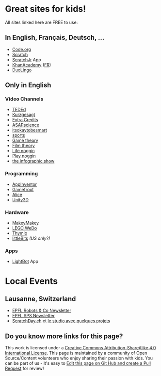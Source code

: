 # Great sites for kids!

All sites linked here are FREE to use:

## In English, Français, Deutsch, ...

* [Code.org](https://code.org)
* [Scratch](https://scratch.mit.edu)
* [ScratchJr](http://www.scratchjr.org) App
* [KhanAcademy](https://www.khanacademy.org) ([FR](https://fr.khanacademy.org))
* [DuoLingo](https://www.duolingo.com)

## Only in English 

### Video Channels

* [TEDEd](https://ed.ted.com)
* [Kurzgesagt](https://www.youtube.com/user/Kurzgesagt)
* [Extra Credits](https://www.youtube.com/channel/UCCODtTcd5M1JavPCOr_Uydg)
* [ASAPscience](https://www.youtube.com/user/AsapSCIENCE)
* [itsokaytobesmart](https://www.youtube.com/user/itsokaytobesmart)
* [sports](https://www.youtube.com/watch?v=UuSf3ZYqbeA)
* [Game theory](https://www.youtube.com/results?search_query=game+theory)
* [Film theory](https://www.youtube.com/user/FilmTheorists)
* [Life noggin](https://www.youtube.com/user/lifenoggin)
* [Play noggin](https://www.youtube.com/channel/UC5UEdeW8wD2t2KQ32FtQL5w)
* [the infographic show](https://www.youtube.com/user/TheInfographicsShow)

### Programming

* [AppInventor](http://appinventor.mit.edu/explore/)
* [Gamefroot](http://gamefroot.com)
* [Alice](http://www.alice.org)
* [Unity3D](https://unity3d.com)

### Hardware

* [MakeyMakey](https://www.makeymakey.com)
* [LEGO WeDo](https://education.lego.com/en-us/elementary/shop/wedo-2)
* [Thymio](https://www.thymio.org)
* [littleBits](http://littlebits.cc) _(US only?)_

### Apps

* [LightBot](http://lightbot.com) App

# Local Events
## Lausanne, Switzerland 
* [EPFL Robots & Co Newsletter](https://actu.epfl.ch/newsletter/subscribe/318/)
* [EPFL SPS Newsletter](https://actu.epfl.ch/newsletter/subscribe/357/)
* [ScratchDay.ch](http://scratchday.ch) et [le studio avec quelques projets](https://scratch.mit.edu/studios/50246/)

## Do you know more links for this page?

This work is licensed under a [Creative Commons Attribution-ShareAlike 4.0 International License](https://creativecommons.org/licenses/by-sa/4.0/). This page is maintained by a community of Open Source/Content volunteers who enjoy sharing their passion with kids.  You can be part of us - it's easy to [Edit this page on Git Hub and create a Pull Request](https://github.com/vorburger/kids-edutainment-links/edit/master/README.md) for review!

